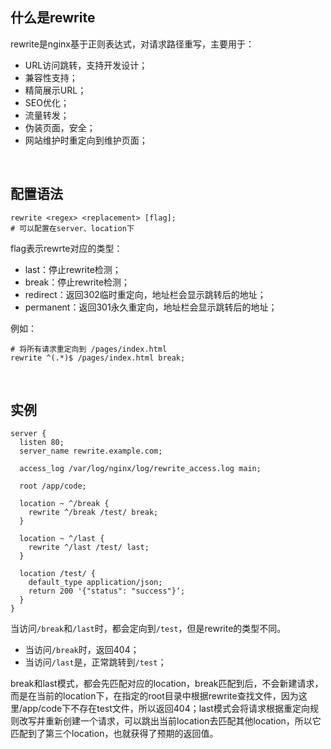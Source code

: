 ## 什么是rewrite

rewrite是nginx基于正则表达式，对请求路径重写，主要用于：

- URL访问跳转，支持开发设计；
- 兼容性支持；
- 精简展示URL；
- SEO优化；
- 流量转发；
- 伪装页面，安全；
- 网站维护时重定向到维护页面；

<br>



## 配置语法

```nginx
rewrite <regex> <replacement> [flag];
# 可以配置在server、location下
```



flag表示rewrte对应的类型：

- last：停止rewrite检测；
- break：停止rewrite检测；
- redirect：返回302临时重定向，地址栏会显示跳转后的地址；
- permanent：返回301永久重定向，地址栏会显示跳转后的地址； 



例如：

```nginx
# 将所有请求重定向到 /pages/index.html
rewrite ^(.*)$ /pages/index.html break;
```



<br>



## 实例

```nginx
server {
  listen 80;
  server_name rewrite.example.com;
  
  access_log /var/log/nginx/log/rewrite_access.log main;
  
  root /app/code;
  
  location ~ ^/break {
    rewrite ^/break /test/ break;
  }
  
  location ~ ^/last {
    rewrite ^/last /test/ last;
  }
  
  location /test/ {
    default_type application/json;
    return 200 '{"status": "success"}‘;
  }
}
```



当访问`/break`和`/last`时，都会定向到`/test`，但是rewrite的类型不同。

- 当访问`/break`时，返回404；
- 当访问`/last`是，正常跳转到`/test`；



break和last模式，都会先匹配对应的location，break匹配到后，不会新建请求，而是在当前的location下，在指定的root目录中根据rewrite查找文件，因为这里/app/code下不存在test文件，所以返回404；last模式会将请求根据重定向规则改写并重新创建一个请求，可以跳出当前location去匹配其他location，所以它匹配到了第三个location，也就获得了预期的返回值。